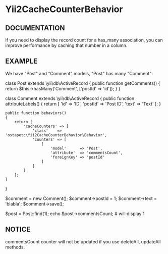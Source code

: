 Yii2CacheCounterBehavior
========================

DOCUMENTATION
-------------
If you need to display the record count for a has_many association, you can improve performance by caching that number in a column.

EXAMPLE
-------------
We have "Post" and "Comment" models, "Post" has many "Comment":

class Post extends \yii\db\ActiveRecord
{
    public function getComments()
    {
        return $this->hasMany('Comment', ['postId' => 'id']);
    }
}

class Comment extends \yii\db\ActiveRecord
{
	public function attributeLabels()
	{
		return [
			'id' => 'ID',
			'postId' => 'Post ID',
			'text' => 'Text'
		];
	}

    public function behaviors()
    {
        return [
            'cacheCounters' => [
                'class'    => 'ostapetc\Yii2CacheCounterBehavior\Behavior',
                'counters' => [
                    [
                        'model'      => 'Post',
                        'attribute'  => 'commentsCount',
                        'foreignKey' => 'postId'
                    ]
                ]
            ]
        ];
    }
}

$comment = new Comment();
$comment->postId = 1;
$comment->text   = 'blabla';
$comment->save();

$post = Post::find(1);
echo $post->commentsCount; # will display 1

NOTICE
-------------
commentsCount counter will not be updated if you use deleteAll, updateAll methods.